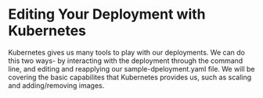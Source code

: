 # Editing Your Deployment with Kubernetes

Kubernetes gives us many tools to play with our deployments. We can do this two ways- by interacting with the deployment
through the command line, and editing and reapplying our sample-dpeloyment.yaml file. We will be covering the basic capabilites
that Kubernetes provides us, such as scaling and adding/removing images. 
